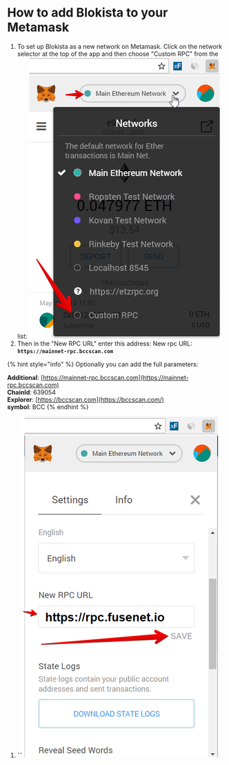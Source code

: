 # How to add Blokista to your Metamask

1. To set up Blokista as a new network on Metamask. Click on the network selector at the top of the app and then choose "Custom RPC" from the list:   ![](.gitbook/assets/etz1%20%281%29.png)  
2. Then in the "New RPC URL" enter this address: New rpc URL: **`https://mainnet-rpc.bccscan.com`**

{% hint style="info" %}
Optionally you can add the full parameters:

**Additional**: [https://mainnet-rpc.bccscan.com](https://mainnet-rpc.bccscan.com)  
**ChainId**: 639054  
**Explorer**: [https://bccscan.com](https://bccscan.com/)  
**symbol**: BCC
{% endhint %}

1. **\`\`**![](.gitbook/assets/ez2.png)

